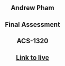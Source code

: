 <div align="center">

## Andrew Pham

## Final Assessment

## ACS-1320

## [Link to live](!https://andrewpham.ca/acs-1320-final-assessment/)

</div>
